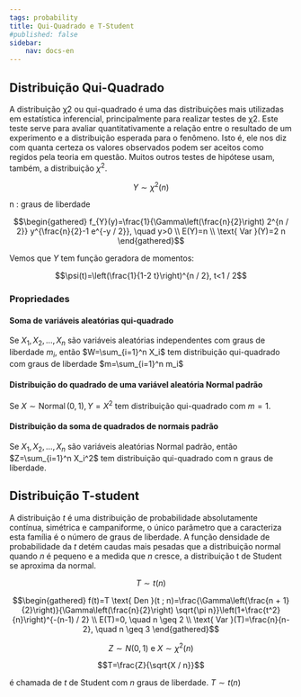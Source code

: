 ```yaml
---
tags: probability
title: Qui-Quadrado e T-Student
#published: false
sidebar:
    nav: docs-en
---
```


## Distribuição Qui-Quadrado

A distribuição χ2 ou qui-quadrado é uma das distribuições mais utilizadas em estatística inferencial, principalmente para realizar testes de χ2. Este teste serve para avaliar quantitativamente a relação entre o resultado de um experimento e a distribuição esperada para o fenômeno. Isto é, ele nos diz com quanta certeza os valores observados podem ser aceitos como regidos pela teoria em questão. Muitos outros testes de hipótese usam, também, a distribuição $\chi^2$.

$$Y \sim \chi^2(n)$$

$\mathrm{n}$ : graus de liberdade

$$\begin{gathered}
f_{Y}(y)=\frac{1}{\Gamma\left(\frac{n}{2}\right) 2^{n / 2}} y^{\frac{n}{2}-1 e^{-y / 2}}, \quad y>0 \\
E(Y)=n \\
\text{ Var }(Y)=2 n
\end{gathered}$$

Vemos que $Y$ tem função geradora de momentos:

$$\psi(t)=\left(\frac{1}{1-2 t}\right)^{n / 2}, t<1 / 2$$

### Propriedades

#### Soma de variáveis aleatórias qui-quadrado
Se $X_1, X_2, \ldots, X_n$ são variáveis aleatórias independentes com graus de liberdade $m_i$, então $W=\sum_{i=1}^n X_i$ tem distribuição qui-quadrado com graus de liberdade $m=\sum_{i=1}^n m_i$

#### Distribuição do quadrado de uma variável aleatória Normal padrão
Se $X \sim \operatorname{Normal}(0,1), Y=X^2$ tem distribuição qui-quadrado com $m=1$.

#### Distribuição da soma de quadrados de normais padrão
Se $X_1, X_2, \ldots, X_n$ são variáveis aleatórias Normal padrão, então $Z=\sum_{i=1}^n X_i^2$ tem distribuição qui-quadrado com n graus de liberdade.

## Distribuição T-student

A distribuição $t$ é uma distribuição de probabilidade absolutamente contínua, simétrica e campaniforme, o único parâmetro que a caracteriza esta família é o número de graus de liberdade. A função densidade de probabilidade da $t$ detém caudas mais pesadas que a distribuição normal quando 
$n$ é pequeno e a medida que $n$ cresce, a distribuição t de Student se aproxima da normal.

$$T \sim t(n)$$

$$\begin{gathered}
f(t)=T \text{ Den }(t ; n)=\frac{\Gamma\left(\frac{n + 1}{2}\right)}{\Gamma\left(\frac{n}{2}\right) \sqrt{\pi n}}\left(1+\frac{t^2}{n}\right)^{-(n-1) / 2} \\
E(T)=0, \quad n \geq 2 \\
\text{ Var }(T)=\frac{n}{n-2}, \quad n \geq 3
\end{gathered}$$

$$Z \sim N(0,1) \text { e } X \sim \chi^2(n)$$

$$T=\frac{Z}{\sqrt{X / n}}$$

é chamada de $t$ de Student com $n$ graus de liberdade. $T \sim t(n)$
